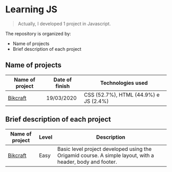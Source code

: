 # Learning JS

> Actually, I developed 1 project in Javascript.

The repository is organized by:

- Name of projects
- Brief description of each project

## Name of projects

Name of project | Date of finish | Technologies used
---------------- | ---------------- | --------------
[Bikcraft](#) | 19/03/2020 | CSS (52.7%), HTML (44.9%) e JS (2.4%)

## Brief description of each project

Name of project | Level | Description
---------------- | -------| --------------
[Bikcraft](#) | Easy | Basic level project developed using the Origamid course. A simple layout, with a header, body and footer.
